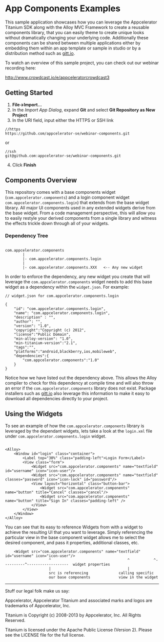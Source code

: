 # App Components Examples

This sample application showcases how you can leverage the Appcelerator Titanium SDK along with the Alloy MVC Framework
to create a reusable components library, that you can easily theme to create unique looks without dramatically changing your underlying code.
Additionally these components can be shared between multiple applications either by embedding them within an app template or sample in studio
or by a distribution method such as [gitt.io](http://gitt.io).

To watch an overview of this sample project, you can check out our webinar recording here:

http://www.crowdcast.io/e/appceleratorcrowdcast3

## Getting Started

1. **File->Import...**
2. In the _Import App Dialog_, expand **Git** and select **Git Repository as New Project**
3. In the URI field, input either the HTTPS or SSH link

~~~
//https
https://github.com/appcelerator-se/webinar-components.git
~~~

or

~~~
//ssh
git@github.com:appcelerator-se/webinar-components.git
~~~

4. Click **Finish**


## Components Overview

This repository comes with a base components widget (`com.appcelerator.components`) and a login component widget `com.appcelerator.components.login`) that extends from the base widget library. All major UI
components used in any extended widgets derive from the base widget. From a code management perspective, this will allow you to easily restyle your derived components from a single library and witness the effects
trickle down through all of your widgets.

### Dependency Tree

~~~

com.appcelerator.components
		|
		|- com.appcelerator.components.login
		|
		|- com.appcelerator.components.XXX   <-- Any new widget

~~~

In order to enforce the dependency, any new widget you create that will leverage the `com.appcelerator.components` widget needs to add this base widget as a dependency 
within the `widget.json`. For example:

~~~
// widget.json for com.appcelerator.components.login

{
	"id": "com.appcelerator.components.login",
	"name": "com.appcelerator.components.login",
	"description" : "",
	"author": "",
	"version": "1.0",
	"copyright":"Copyright (c) 2012",
	"license":"Public Domain",
	"min-alloy-version": "1.0",
	"min-titanium-version":"2.1",
	"tags":"",
	"platforms":"android,blackberry,ios,mobileweb",
	"dependencies":{
		"com.appcelerator.components":"1.0"
	}
}

~~~

Notice how we have listed out the dependency above. This allows the Alloy compiler to check for this dependency at compile time and 
will also throw an error if the `com.appcelerator.components` library does not exist. Package installers such as [gitt.io](http://gitt.io)
also leverage this information to make it easy to download all dependencies directly to your project.

## Using the Widgets

To see an example of how the `com.appcelerator.components` library is leveraged by the dependant widgets, lets take a look at the
`login.xml` file under `com.appcelerator.components.login` widget.

~~~

<Alloy>
	<Window id="login" class="container">
		<Label top="30%" class="padding-left">Login Form</Label>
		<View class="form">
			<Widget src="com.appcelerator.components" name="textfield" id="username" icon="icon-user"/>
			<Widget src="com.appcelerator.components" name="textfield" classes="password" icon="icon-lock" id="password"/>
			<View layout="horizontal" class="button-bar">
				<Widget src="com.appcelerator.components" name="button" title="Cancel" classes="cancel"/>
				<Widget src="com.appcelerator.components" name="button" title="Sign In" classes="padding-left" />  
			</View>
		</View>
	</Window>
</Alloy>

~~~

You can see that its easy to reference Widgets from with a widget to achieve the resulting UI that you want to leverage. Simply referencing
the particular view in the base component widget allows me to select the desired component, and pass it properties, additional classes, etc.

~~~
	<Widget src="com.appcelerator.components" name="textfield" id="username" icon="icon-user"/>
					^									^			^----------^-------------------  widget properties
					|									|
					src is referencing				calling specific
					our base components				view in the widget
~~~



----------------------------------
Stuff our legal folk make us say:

Appcelerator, Appcelerator Titanium and associated marks and logos are 
trademarks of Appcelerator, Inc. 

Titanium is Copyright (c) 2008-2013 by Appcelerator, Inc. All Rights Reserved.

Titanium is licensed under the Apache Public License (Version 2). Please
see the LICENSE file for the full license.

